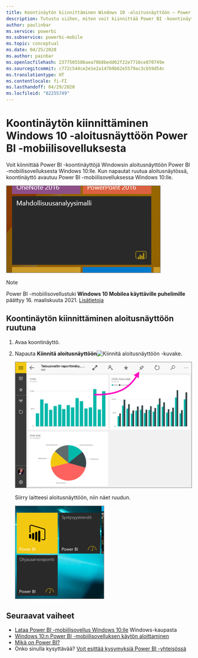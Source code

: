 ```yaml
---
title: Koontinäytön kiinnittäminen Windows 10 -aloitusnäyttöön – Power BI -mobiilisovellus
description: Tutustu siihen, miten voit kiinnittää Power BI -koontinäytön Windows 10:n aloitusnäyttöön Power BI -mobiilisovelluksesta.
author: paulinbar
ms.service: powerbi
ms.subservice: powerbi-mobile
ms.topic: conceptual
ms.date: 04/25/2020
ms.author: painbar
ms.openlocfilehash: 2377505586aea70b8bedd62f22e7716ce870749e
ms.sourcegitcommit: c772c544ce2e1e2a147b9b62e5579ac3cb59d54c
ms.translationtype: HT
ms.contentlocale: fi-FI
ms.lasthandoff: 04/29/2020
ms.locfileid: "82255749"
---
```

# <a name="pin-a-dashboard-to-your-windows-10-start-screen-from-the-power-bi-mobile-app"></a>Koontinäytön kiinnittäminen Windows 10 -aloitusnäyttöön Power BI -mobiilisovelluksesta
Voit kiinnittää Power BI -koontinäyttöjä Windowsin aloitusnäyttöön Power BI -mobiilisovelluksesta Windows 10:lle. Kun napautat ruutua aloitusnäytössä, koontinäyttö avautuu Power BI -mobiilisovelluksessa Windows 10:lle.

![Windows-ruutu](./media/mobile-pin-dashboard-start-screen-windows-10-phone-app/power-bi-windows-10-pin-start-screen.png)

>[!NOTE]
>Power BI -mobiilisovellustuki **Windows 10 Mobilea käyttäville puhelimille** päättyy 16. maaliskuuta 2021. [Lisätietoja](https://go.microsoft.com/fwlink/?linkid=2121400)

## <a name="pin-a-dashboard-to-your-start-screen-as-a-tile"></a>Koontinäytön kiinnittäminen aloitusnäyttöön ruutuna
1. Avaa koontinäyttö.
2. Napauta **Kiinnitä aloitusnäyttöön**![Kiinnitä aloitusnäyttöön -kuvake](./media/mobile-pin-dashboard-start-screen-windows-10-phone-app/power-bi-windows-10-pin-start-icon.png).
   
   ![Windows 10:n mobiilisovelluksen yläpalkki](./media/mobile-pin-dashboard-start-screen-windows-10-phone-app/power-bi-windows-10-pin-start.png)
   
   Siirry laitteesi aloitusnäyttöön, niin näet ruudun.
   
   ![Windows 10 -ruutu](./media/mobile-pin-dashboard-start-screen-windows-10-phone-app/pbi_win10ph_startscrn.png)

## <a name="next-steps"></a>Seuraavat vaiheet
* [Lataa Power BI -mobiilisovellus Windows 10:lle](https://go.microsoft.com/fwlink/?LinkID=526478) Windows-kaupasta  
* [Windows 10:n Power BI -mobiilisovelluksen käytön aloittaminen](mobile-windows-10-phone-app-get-started.md)  
* [Mikä on Power BI?](../../fundamentals/power-bi-overview.md)
* Onko sinulla kysyttävää? [Voit esittää kysymyksiä Power BI -yhteisössä](https://community.powerbi.com/)
